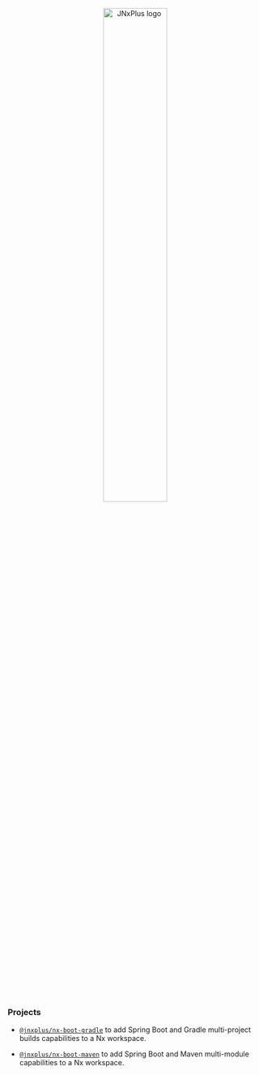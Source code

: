 <p align="center">
    <img alt="JNxPlus logo" src="https://raw.githubusercontent.com/khalilou88/jnxplus/main/images/jnxplus-logo.png" width="50%">
</p>

### Projects

- [`@jnxplus/nx-boot-gradle`](packages/nx-boot-gradle)
  to add Spring Boot and Gradle multi-project builds capabilities to a Nx workspace.

- [`@jnxplus/nx-boot-maven`](packages/nx-boot-maven)
  to add Spring Boot and Maven multi-module capabilities to a Nx workspace.
